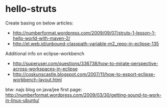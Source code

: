 hello-struts
============

Create basing on below articles:
- http://numberformat.wordpress.com/2009/09/07/struts-1-lesson-1-hello-world-with-maven-2/
- http://el.web.id/unbound-classpath-variable-m2_repo-in-eclipse-135


Additional info on eclipse-workbench
- http://superuser.com/questions/336738/how-to-mirate-perspective-across-workspaces-in-eclipse
- http://coskunscastle.blogspot.com/2007/11/how-to-export-eclipse-workbench-layout.html



btw: najs blog on java/jee 
first page: http://numberformat.wordpress.com/2009/03/30/getting-sound-to-work-in-linux-ubuntu/